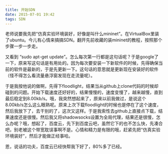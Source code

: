 ```yaml
---
title: 开始SDN
date: 2015-07-01 19:42
tags: SDN
---
```


老师说要我先把“仿真实验环境装好，好像是叫什么mininet”。在VirtualBox里装了ubuntu。今儿有心情来搞搞SDN。翻开先前收藏的装mininet的教程，按照那个步骤一步一步走。

又看到 “sudo apt-get update”。怎么每次第一行都是这句话呢？于是google了一下，原来写这句话是有用处的。因为每次要安装一下新软件的时候，先得确保当前的软件是最新的，于是先更新一下。这句话的意思就是更新现在安装好的软件（怪不得怎么看流量悬浮窗发现在走流量呢）。

于是我按他说的做啊，先得下floodlight，结果当从github上clone代码的时候却碰到的问题。开始下载速度还好好的，结果慢慢的，速度变慢了，越来越慢，直到最后稳定到8.00kb/s。哦，我突然想起来了，原来以前我做过，是说这个8.00kb/s怎么这么眼熟呢。原来上次下载floodlight的时候也是停在了这个速度，然后我放下了，去干别的了，这次又这样。于是我索性去github上直接点下载，结果速度还是很慢。然后我又将shadowsocks设置为全局代理，结果还是很慢，怎么办呢？哦，想起了，百度云，先下到百度云吧，虽然它下的也不怎么快，先凑合吧，别老被这个带宽耽误事啊不是。心情和精力是有限的哦，赶紧先把“仿真实验环境装好”，然后才能做正经事哈。

恩，说话的功夫，百度云已经快帮我下好了，80%多了已经。
